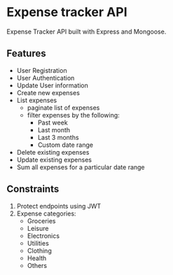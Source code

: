 # Expense tracker API

Expense Tracker API built with Express and Mongoose.

## Features

- User Registration
- User Authentication
- Update User information
- Create new expenses
- List expenses
  - paginate list of expenses
  - filter expenses by the following:
    - Past week
    - Last month
    - Last 3 months
    - Custom date range
- Delete existing expenses
- Update existing expenses
- Sum all expenses for a particular date range

## Constraints

1. Protect endpoints using JWT
2. Expense categories:
   - Groceries
   - Leisure
   - Electronics
   - Utilities
   - Clothing
   - Health
   - Others
